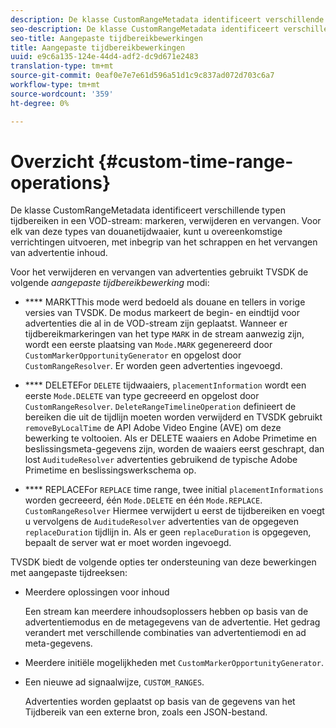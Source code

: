 ```yaml
---
description: De klasse CustomRangeMetadata identificeert verschillende typen tijdbereiken in een VOD-streammarkering, -verwijderen en -vervangen. Voor elk van deze types van douanetijdwaaier, kunt u overeenkomstige verrichtingen uitvoeren, met inbegrip van het schrappen en het vervangen van advertentie inhoud.
seo-description: De klasse CustomRangeMetadata identificeert verschillende typen tijdbereiken in een VOD-streammarkering, -verwijderen en -vervangen. Voor elk van deze types van douanetijdwaaier, kunt u overeenkomstige verrichtingen uitvoeren, met inbegrip van het schrappen en het vervangen van advertentie inhoud.
seo-title: Aangepaste tijdbereikbewerkingen
title: Aangepaste tijdbereikbewerkingen
uuid: e9c6a135-124e-44d4-adf2-dc9d671e2483
translation-type: tm+mt
source-git-commit: 0eaf0e7e7e61d596a51d1c9c837ad072d703c6a7
workflow-type: tm+mt
source-wordcount: '359'
ht-degree: 0%

---
```



# Overzicht {#custom-time-range-operations}

De klasse CustomRangeMetadata identificeert verschillende typen tijdbereiken in een VOD-stream: markeren, verwijderen en vervangen. Voor elk van deze types van douanetijdwaaier, kunt u overeenkomstige verrichtingen uitvoeren, met inbegrip van het schrappen en het vervangen van advertentie inhoud.

<!--<a id="section_1323C0BAC259424C85A6ACFB48FE77EC"></a>-->

Voor het verwijderen en vervangen van advertenties gebruikt TVSDK de volgende *aangepaste tijdbereikbewerking* modi:

* **** MARKTThis mode werd bedoeld als douane en tellers in vorige versies van TVSDK. De modus markeert de begin- en eindtijd voor advertenties die al in de VOD-stream zijn geplaatst. Wanneer er tijdbereikmarkeringen van het type `MARK` in de stream aanwezig zijn, wordt een eerste plaatsing van `Mode.MARK` gegenereerd door `CustomMarkerOpportunityGenerator` en opgelost door `CustomRangeResolver`. Er worden geen advertenties ingevoegd.

* **** DELETEFor  `DELETE` tijdwaaiers,  `placementInformation` wordt een eerste  `Mode.DELETE` van type gecreeerd en opgelost door  `CustomRangeResolver`. `DeleteRangeTimelineOperation` definieert de bereiken die uit de tijdlijn moeten worden verwijderd en TVSDK gebruikt  `removeByLocalTime` de API Adobe Video Engine (AVE) om deze bewerking te voltooien. Als er DELETE waaiers en Adobe Primetime en beslissingsmeta-gegevens zijn, worden de waaiers eerst geschrapt, dan lost `AuditudeResolver` advertenties gebruikend de typische Adobe Primetime en beslissingswerkschema op.

* **** REPLACEFor  `REPLACE` time range, twee initial  `placementInformations` worden gecreeerd, één  `Mode.DELETE` en één  `Mode.REPLACE`. `CustomRangeResolver` Hiermee verwijdert u eerst de tijdbereiken en voegt u vervolgens de  `AuditudeResolver` advertenties van de opgegeven  `replaceDuration` tijdlijn in. Als er geen `replaceDuration` is opgegeven, bepaalt de server wat er moet worden ingevoegd.

TVSDK biedt de volgende opties ter ondersteuning van deze bewerkingen met aangepaste tijdreeksen:

* Meerdere oplossingen voor inhoud

   Een stream kan meerdere inhoudsoplossers hebben op basis van de advertentiemodus en de metagegevens van de advertentie. Het gedrag verandert met verschillende combinaties van advertentiemodi en ad meta-gegevens.
* Meerdere initiële mogelijkheden met `CustomMarkerOpportunityGenerator`.
* Een nieuwe ad signaalwijze, `CUSTOM_RANGES`.

   Advertenties worden geplaatst op basis van de gegevens van het Tijdbereik van een externe bron, zoals een JSON-bestand.

